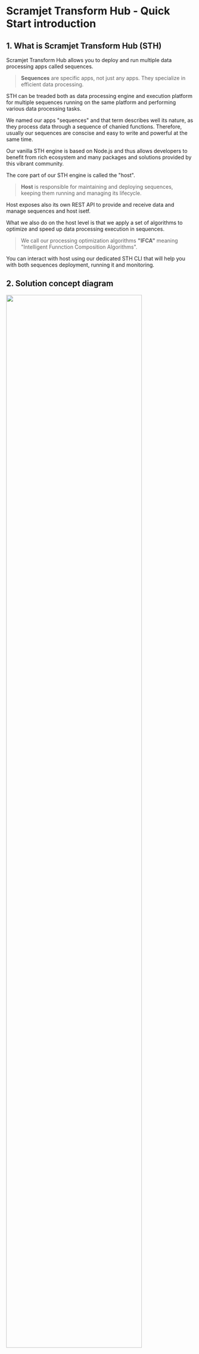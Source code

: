 # **Scramjet Transform Hub - Quick Start introduction**

## **1. What is Scramjet Transform Hub (STH)**

Scramjet Transform Hub allows you to deploy and run multiple data processing apps called sequences. 

> **Sequences** are specific apps, not just any apps. They specialize in efficient data processing.

STH can be treaded both as data processing engine and execution platform for multiple sequences running on the same platform and performing various data processing tasks. 

We named our apps "sequences" and that term describes well its nature, as they process data through a sequence of chanied functions. Therefore, usually our sequences are conscise and easy to write and powerful at the same time.

Our vanilla STH engine is based on Node.js and thus allows developers to benefit from rich ecosystem and many packages and solutions provided by this vibrant community.

The core part of our STH engine is called the "host". 
> **Host** is responsible for maintaining and deploying sequences, keeping them running and managing its lifecycle. 

Host exposes also its own REST API to provide and receive data and manage sequences and host isetf.

What we also do on the host level is that we apply a set of algorithms to optimize and speed up data processing execution in sequences. 
> We call our processing optimization algorithms **"IFCA"** meaning "Intelligent Funnction Composition Algorithms". 

You can interact with host using our dedicated STH CLI that will help you with both sequences deployment, running it and monitoring.


## **2. Solution concept diagram**

<img src="./sth-diagram.png" width="85%"/>

### **2.1 Inputs**
1. STH can handle any input that can be hanled by Node.js application. 
2. You, as a developer, are free to process variety of inputs in your sequence applications, such as: Text, JSON, XML, SOAP, Audio, Video and more.
3. Inputs can be either:
    * Provided to STH via its REST API; or
    * Consumed from various local or remote sorces by the app; such as: Stream, STDIN, File, API, URL
    * Generated by the app itself

### **2.2 Host**
This is solution central processing and management unit with following major components:

1.  **Sequences** - these are the actual "STH" apps. It its a gzipped package (`*.tar.gz`) containing at least two files:
    * **package.json** - JSON manifest file describing the app and its configuration such as main file to run
    * **main file** - file such as index.js or index.ts that contains lightweight application business logic.
2. **Instance** - once sequence is run, host will create a separate runtime environment for it and will execute sequence code inside this runtime entity. This is an instance.
3. **API & CLI** - our Application Programming Interface and CLI connecting to it allows both for **Data operations** (sending input data and receiveing output data) and **Management operations** (manage host itself and its entities: sequences or instances)

### **2.3 Outputs**
Our engine outputs can be managed in several ways: 

* **File** - you can save your output to local or remote file
* **STDOUD** - output can be directed to system STOUDT (STERR is supported as well)
* **API** - output can be cosumed from our  STH REST API
* **URL Request** - you can write your app in a way to request URL, webhook etc
* **Stream** - output cab be streamed to a particular destination
* you can mix mutliple actions together: you can both send data to remote system/URL and save it locally.

# **3 Install Scramjet Transform Hub**
## **3.1 Prepare environment**
In order to install Scramjet Tranform Hub, plese follow these 3 steps:
1. Get Linux machine (local UNIX/Linux OS, cloud VM etc)
2. Install Docker on this Linux machine ([official Docker instructions are here](https://docs.docker.com/get-docker/)) 
3. Install npm on this machine ([official instructions are here](https://nodejs.org/)). Currently we recommend Node.js version 14.x LTS.
## **3.2 Install STH**
Open one Linux terminal window and issue following commands:

**1. Install Scramjet Transform Hub and  STH CLI**
```
npm i -g @scramjet/sth @scramjet/cli
```
**2. Run STH**
```
scramjet-transform-hub
```
# **4 Run your first sequence**
## **4.1 Review the package**

> Note that all commands here are executed from the root of this repository

We have prepared for you a simple "hello-snowman" sequence that you can use. This sequence is available in the directory `samples/hello-snowman` in this repository.
In this directory you will find two files:

* `package.json` - manifest file that describes this particular sequence
* `index.js` - file containing main application logic.

This particular application is written in plain JavaScript to simplify this example. However, you can also write your sequences in TypeScript and build them before packaging and sending sequence to STH.

There is no need to change anything in our `hello-snowman` sequence for a first run. Let's move to the next step.

## **4.2 Prepare and send sequence package**

Our "sequence" apps need to be packaged before can be send to Transform Hub. Package is a simple TAR archive and our STH CLI has special command to package app directory into sequence tarball.

**Note:** any time, you can display STH CLI help by issuing terminal command `si help` (for general help) or `si <command> help` for specific command (ie. `si sequence help`)

Please open new terminal window (and keep the first one with STH running). Then issue following commands in the root directory of this repository

a) pack directory `hello-snowman` into archive `hello-sequence.tar.gz`
```console
si pack ./samples/hello-snowman/ -o ./samples/hello-snowman.tar.gz
```
There is no ouptut shown in the terminal but you can verify with `ls` that tarball package is created inside `samples` directory.

b) send hello-sequence.tar.gz to the running host (default localhost API endpoint will be used by the CLI send command)

```console
si sequence send ./samples/hello-snowman.tar.gz
```
output will look similiar to this one:
```console
Request ok: http://127.0.0.1:8000/api/v1/sequence status: 202 Accepted
SequenceClient {
  _id: 'cf775cc1-105b-473d-b929-6885a0c2182c',
  host: HostClient {
    apiBase: 'http://127.0.0.1:8000/api/v1',
    client: ClientUtils {
      apiBase: 'http://127.0.0.1:8000/api/v1',
      log: [Object]
    }
  },
  sequenceURL: 'sequence/cf775cc1-105b-473d-b929-6885a0c2182c'
}
```
Now we have uploaded sequence to the host and host assigned to it a random ID (GUID), in my case our sequence ID is:

 `_id: 'cf775cc1-105b-473d-b929-6885a0c2182c'`
 
 Host also exposes REST API endpoint for each sequence and this is also described in this response.

## **4.3 Run the sequence**

We can now use sequence ID to run this uploaded sequence. The command is `si seq start <sequence_id>  '[]'`. The final array is used to pass parameters to the sequence, in case of our `hello-snowman` parameters are not used so array is empty.
For exampe for the above sequence we could write:
```console
si sequence start cf775cc1-105b-473d-b929-6885a0c2182c  '[]'
```
the output would look similiar to this one:
```console
Request ok: http://127.0.0.1:8000/api/v1/sequence/cf775cc1-105b-473d-b929-6885a0c2182c/start status: 200 OK
InstanceClient {
  host: HostClient {
    apiBase: 'http://127.0.0.1:8000/api/v1',
    client: ClientUtils {
      apiBase: 'http://127.0.0.1:8000/api/v1',
      log: [Object]
    }
  },
  _id: 'e70222d1-acfc-4e00-b046-4a3a9481c53b',
  instanceURL: 'instance/e70222d1-acfc-4e00-b046-4a3a9481c53b'
}
```
Sequence is an app template. Once run, it will become live as a new instance. Instance also receives its own ID (GUID). In this case instance Id is:

`_id: 'e70222d1-acfc-4e00-b046-4a3a9481c53b'`

Of course, sequences can be run multiple times. Each run will create separate instance with distinct instance id.

## **4.4 Send data to the sequence**

We want to make your life easier and for this very example, we have prepared a special Node.js app that will geerate a stream of simple messages and send them to our running instance of `hello-snowman`.

For fun, our stream generator will send simple text messages containing temperature readings from artificial weather station. Temperature value will be generated randomly in range of <-50,50> degrees Celcius.
Our `hello-snowman` app will read and interpret these messages and will inform us about state of our Snowman:

- if temperature will be 0 or below, sequence will return message `Snowman is freezing ... :)`
- in the other case (temperature above 0 degrees), sequence will return message `Snowman is melting! :(`

To run this app, please execute this command from the root of our directory `node /stream-gen-tool/stream-gen.js <instance_id>`. In our case this would look like this:
```console
node ./tools/stream-gen-tool/stream-gen.js e70222d1-acfc-4e00-b046-4a3a9481c53b
```
the output would look like this:
```console
----------------------------------------
Message# 1
INPUT| Temperature: 9
OUTPUT| Snowman is melting! :(
----------------------------------------
Message# 2
INPUT| Temperature: -49
OUTPUT| Snowman is freezing ... :)
----------------------------------------
Message# 3
INPUT| Temperature: 27
OUTPUT| Snowman is melting! :(
----------------------------------------
...
```

Our sequence generator apps does two things here:

- Sends stream of messages; each one containing number with temperature value
- Reads output from Host API that is generated by our `hello-snowman` sequences

Separately, you can also open a new terminal window and see log of this particular instance with command `si instance log <instance_id>`. In our case this would be
```code
si instance log e70222d1-acfc-4e00-b046-4a3a9481c53b
```
the sample output will be similiar to this one
```console
...
2021-08-09T04:29:39.790Z log (object:Runner) Input message <Buffer 32 30>
2021-08-09T04:29:40.791Z log (object:Runner) Input message <Buffer 2d 34>
2021-08-09T04:29:41.792Z log (object:Runner) Input message <Buffer 33 33>
2021-08-09T04:29:42.798Z log (object:Runner) Input message <Buffer 2d 34 35>
2021-08-09T04:29:43.801Z log (object:Runner) Input message <Buffer 2d 33 36>
...
```
---

> Well done! You have run your first Scramjet Transform Hub sequence!

# **5 Where to go next**
Here you can find more resources related to Scramjet Transform Hub:
- [Check out more samples](#samples)
- [Start from our app templates](#templates)
- [Contribute to STH development](https://github.com/scramjetorg/transform-hub)
- [Visit our Scramjet.org page](https://scramjet.org)

---

